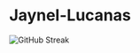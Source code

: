 # Jaynel-Lucanas


<img src="https://streak-stats.demolab.com?user=nel0029&theme=dark&card_width=1020" alt="GitHub Streak" />
